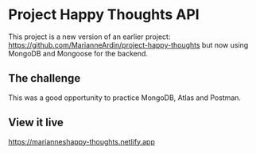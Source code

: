 # Project Happy Thoughts API

This project is a new version of an earlier project: https://github.com/MarianneArdin/project-happy-thoughts but now using MongoDB and Mongoose for the backend.

## The challenge

This was a good opportunity to practice MongoDB, Atlas and Postman.

## View it live
https://marianneshappy-thoughts.netlify.app 

